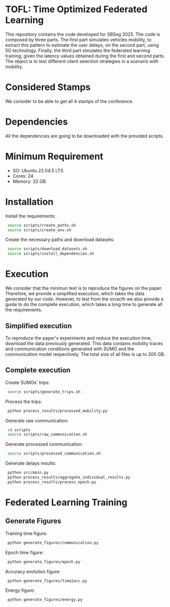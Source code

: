 # TOFL: Time Optimized Federated Learning


This repository contains the code developed for SBSeg 2025. The code is composed by three parts. The first part simulates vehicles mobility, to extract this pattern to estimate the user delays, on the second part, using 5G technology. Finally, the third part simulates the federated learning training, given the latency values obtained during the first and second parts. The object is to test different client selection strategies in a scenario with mobility.

# Considered Stamps

We consider to be able to get all 4 stamps of the conference.

# Dependencies 

All the dependencies are going to be downloaded with the provided scripts.

# Minimum Requirement

- SO: Ubuntu 22.04.5 LTS
- Cores: 24
- Memory: 32 GB


# Installation

Install the requirements:

```bash
 source scripts/create_paths.sh
 source scripts/create_env.sh
```

Create the necessary paths and download datasets:
 
```bash
 source scripts/download_datasets.sh
 source scripts/install_dependencies.sh
```

# Execution

We consider that the minimun test is to reproduce the figures on the paper. Therefore, we provide a simplified execution, which takes the data generated by our code. However, to test from the scracth we also provide a guide to do the complete execution, which takes a long time to generate all the requirements.

## Simplified execution

To reproduce the paper's experiments and reduce the execution time, download the data previously generated. This data contains mobility traces and communication conditions generated with SUMO and the communication model respectively. The total size of all files is up to 200 GB.

## Complete execution

Create SUMOs' trips: 
 
```bash
 source scripts/generate_trips.sh
```

Process the trips:

```bash
 python process_results/processed_mobility.py
```

Generate raw communication:
 
```bash
 cd scripts
 source scripts/raw_communication.sh
```

Generate processed communication:

```bash
 source scripts/processed_communication.sh
```

Generate delays results:

```bash
 python src/main.py
 python process_results/aggregate_individual_results.py
 python process_results/process_epoch.py
```

# Federated Learning Training


## Generate Figures

Training time figure: 

```bash
 python generate_figures/communication.py
```

Epoch time figure: 

```bash
 python generate_figures/epoch.py
```

Accuracy evolution figure: 

```bash
 python generate_figures/time2acc.py
```


Energy figure: 

```bash
 python generate_figures/energy.py
```

